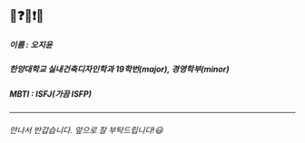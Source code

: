 ## 👀❓❔❗❕
##### 이름 : 오지윤
##### 한양대학교 실내건축디자인학과 19학번(*major*), 경영학부(*minor*)
##### MBTI : ISFJ(가끔 ISFP)
---
###### 만나서 반갑습니다. 앞으로 잘 부탁드립니다!😃
